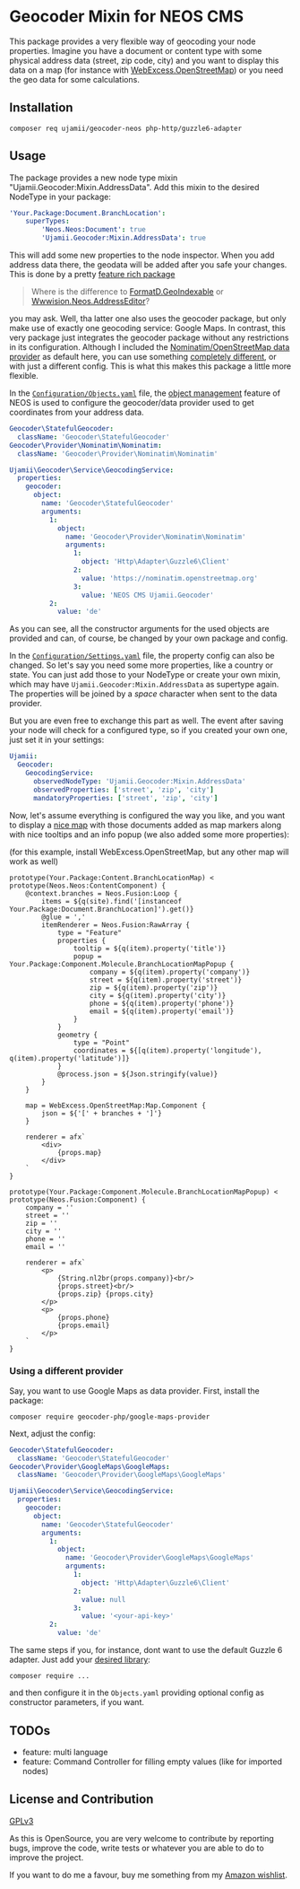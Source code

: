# Geocoder Mixin for NEOS CMS

This package provides a very flexible way of geocoding your node properties.
Imagine you have a document or content type with some physical address data (street, zip code, city) and
you want to display this data on a map (for instance with [WebExcess.OpenStreetMap](https://github.com/webexcess/openstreetmap))
or you need the geo data for some calculations.

## Installation

```shell
composer req ujamii/geocoder-neos php-http/guzzle6-adapter
```

## Usage

The package provides a new node type mixin "Ujamii.Geocoder:Mixin.AddressData". Add this mixin to the desired NodeType in your package:

```yaml
'Your.Package:Document.BranchLocation':
    superTypes:
        'Neos.Neos:Document': true
        'Ujamii.Geocoder:Mixin.AddressData': true
```

This will add some new properties to the node inspector. When you add address data there, the geodata
will be added after you safe your changes. This is done by a pretty [feature rich package](https://github.com/geocoder-php/Geocoder)

> Where is the difference to [FormatD.GeoIndexable](https://github.com/Format-D/FormatD.GeoIndexable) or [Wwwision.Neos.AddressEditor](https://github.com/bwaidelich/Wwwision.Neos.AddressEditor)?

you may ask. Well, tha latter one also uses the geocoder package, but only make use of exactly one geocoding service: Google Maps.
In contrast, this very package just integrates the geocoder package without any restrictions in its configuration.
Although I included the [Nominatim/OpenStreetMap data provider](https://github.com/geocoder-php/nominatim-provider) as default here, you can use something [completely different](https://github.com/geocoder-php/Geocoder#providers),
or with just a different config. This is what this makes this package a little more flexible.

In the [`Configuration/Objects.yaml`](./Configuration/Objects.yaml) file, the [object management](https://flowframework.readthedocs.io/en/stable/TheDefinitiveGuide/PartIII/ObjectManagement.html)
feature of NEOS is used to configure the geocoder/data provider used to get coordinates from your address data.

```yaml
Geocoder\StatefulGeocoder:
  className: 'Geocoder\StatefulGeocoder'
Geocoder\Provider\Nominatim\Nominatim:
  className: 'Geocoder\Provider\Nominatim\Nominatim'

Ujamii\Geocoder\Service\GeocodingService:
  properties:
    geocoder:
      object:
        name: 'Geocoder\StatefulGeocoder'
        arguments:
          1:
            object:
              name: 'Geocoder\Provider\Nominatim\Nominatim'
              arguments:
                1:
                  object: 'Http\Adapter\Guzzle6\Client'
                2:
                  value: 'https://nominatim.openstreetmap.org'
                3:
                  value: 'NEOS CMS Ujamii.Geocoder'
          2:
            value: 'de'

```

As you can see, all the constructor arguments for the used objects are provided and can, of course, be changed
by your own package and config.

In the [`Configuration/Settings.yaml`](./Configuration/Settings.yaml) file, the property config can also be changed. So let's
say you need some more properties, like a country or state. You can just add those to your NodeType or create your own mixin,
which may have `Ujamii.Geocoder:Mixin.AddressData` as supertype again. The properties will be joined by a _space_ character when
sent to the data provider.

But you are even free to exchange this part as well. The event after saving your node will check for a configured type, 
so if you created your own one, just set it in your settings:

```yaml
Ujamii:
  Geocoder:
    GeocodingService:
      observedNodeType: 'Ujamii.Geocoder:Mixin.AddressData'
      observedProperties: ['street', 'zip', 'city']
      mandatoryProperties: ['street', 'zip', 'city']
```

Now, let's assume everything is configured the way you like, and you want to display a [nice map](https://github.com/webexcess/openstreetmap) with those documents
added as map markers along with nice tooltips and an info popup (we also added some more properties):

(for this example, install WebExcess.OpenStreetMap, but any other map will work as well)
```neosfusion
prototype(Your.Package:Content.BranchLocationMap) < prototype(Neos.Neos:ContentComponent) {
    @context.branches = Neos.Fusion:Loop {
        items = ${q(site).find('[instanceof Your.Package:Document.BranchLocation]').get()}
        @glue = ','
        itemRenderer = Neos.Fusion:RawArray {
            type = "Feature"
            properties {
                tooltip = ${q(item).property('title')}
                popup = Your.Package:Component.Molecule.BranchLocationMapPopup {
                    company = ${q(item).property('company')}
                    street = ${q(item).property('street')}
                    zip = ${q(item).property('zip')}
                    city = ${q(item).property('city')}
                    phone = ${q(item).property('phone')}
                    email = ${q(item).property('email')}
                }
            }
            geometry {
                type = "Point"
                coordinates = ${[q(item).property('longitude'), q(item).property('latitude')]}
            }
            @process.json = ${Json.stringify(value)}
        }
    }

    map = WebExcess.OpenStreetMap:Map.Component {
        json = ${'[' + branches + ']'}
    }

    renderer = afx`
        <div>
            {props.map}
        </div>
    `
}

prototype(Your.Package:Component.Molecule.BranchLocationMapPopup) < prototype(Neos.Fusion:Component) {
    company = ''
    street = ''
    zip = ''
    city = ''
    phone = ''
    email = ''

    renderer = afx`
        <p>
            {String.nl2br(props.company)}<br/>
            {props.street}<br/>
            {props.zip} {props.city}
        </p>
        <p>
            {props.phone}
            {props.email}
        </p>
    `
}
```

### Using a different provider

Say, you want to use Google Maps as data provider. First, install the package:

```shell
composer require geocoder-php/google-maps-provider
```

Next, adjust the config:

```yaml
Geocoder\StatefulGeocoder:
  className: 'Geocoder\StatefulGeocoder'
Geocoder\Provider\GoogleMaps\GoogleMaps:
  className: 'Geocoder\Provider\GoogleMaps\GoogleMaps'

Ujamii\Geocoder\Service\GeocodingService:
  properties:
    geocoder:
      object:
        name: 'Geocoder\StatefulGeocoder'
        arguments:
          1:
            object:
              name: 'Geocoder\Provider\GoogleMaps\GoogleMaps'
              arguments:
                1:
                  object: 'Http\Adapter\Guzzle6\Client'
                2:
                  value: null
                3:
                  value: '<your-api-key>'
          2:
            value: 'de'
```

The same steps if you, for instance, dont want to use the default Guzzle 6 adapter. Just add your [desired library](https://packagist.org/providers/php-http/client-implementation):

```shell
composer require ...
```

and then configure it in the `Objects.yaml` providing optional config as constructor parameters, if you want.

## TODOs

- feature: multi language
- feature: Command Controller for filling empty values (like for imported nodes)

## License and Contribution

[GPLv3](LICENSE)

As this is OpenSource, you are very welcome to contribute by reporting bugs, improve the code, write tests or
whatever you are able to do to improve the project.

If you want to do me a favour, buy me something from my [Amazon wishlist](https://www.amazon.de/registry/wishlist/2C7LSRMLEAD4F).
